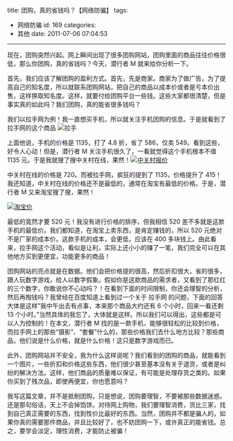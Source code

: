 title: 团购，真的省钱吗？【网络防骗】
tags:
  - 网络防骗
id: 169
categories:
  - 其他
date: 2011-07-06 07:04:53

---

现在，团购突然兴起。网上瞬间出现了很多团购网站，团购里面的商品往往价格很低，那么你团购，真的省钱吗？今天，潜行者 M 就来给你分析一下。

首先，我们应该了解团购的盈利方式。首先，先是商家。商家为了做广告，为了提高自己的知名度，所以就联系团购网站，把自己的商品以成本价或者是亏本价出售，这样换取知名度。这样，就要付给团购平台一些钱。这些大家都很清楚，但是事实真的如此吗？我们团购，真的能省很多钱吗？

我们以拉手网为例！我一直想买手机，所以就关注手机团购的信息。于是就看到了拉手网的这个商品
![](https://qxzm-cdn.sapi.work/blog/2011/07/12333312312.jpg "拉手")

上面他说，手机的价格是 1135，打了 4.8 折，省了 586，仅卖 549。看到这些，好令人心动！但是，潜行者 M 关注手机很久了，一看就觉得这个手机根本不值 1135 元。于是我就搜了搜中关村在线，果然！[![](https://qxzm-cdn.sapi.work/blog/2011/07/5435435.jpg "中关村报价")](https://qxzm-cdn.sapi.work/blog/2011/07/5435435.jpg)

中关村在线的价格是 720。而被拉手网，疯狂的提到了 1135，价格提升了 415！我还知道，中关村在线的价格还不是最低的，通常在淘宝有最低的价格。于是，潜行者 M 又来淘宝搜了搜，果然！

[![](https://qxzm-cdn.sapi.work/blog/2011/07/5435435435435435.jpg "淘宝价")](https://qxzm-cdn.sapi.work/blog/2011/07/5435435435435435.jpg)

最低的竟然才要 520 元！我没有进行价格的排序，但我相信 520 差不多就是这款手机的最低价。我们都知道，在淘宝上卖东西，是肯定赚钱的，所以 520 元绝对不是厂家的成本价。这款手机的成本，会更低，应该在 400 多块钱上。由此看来，拉手网这个活动，看似是让利，实际上还小小的赚了一笔，我们完全可以在其他地方买到更便宜，功能更多的商品！

团购网站的亮点就是在数据。他们会把价格提的很高，然后折扣很大，省的很多，跟人玩数字游戏，给人以数字假象。假如你是这款商品的需求者，又看到了那红红的三个数字，你敢说你不心动吗？！在看到下面的时间限制，你还会理智的分析，然后再掏钱吗？我曾经在百度知道上看到过一个关于 拉手网 的问题，下面的回答大体是这样”我中午出去有点事，本来那个商品大约还有 6 个小时，回来一看还剩 13 个小时。”当然具体的我忘了，大体就是这样。所以我们可以得出，这些都是可以人为控制的！在本文，潜行者 M 找的是一款手机，能够很轻松的比较到价格，而拉手网上的那些“摄影”、“套餐”什么的，那些价格我们去什么地方比较？那些商品，他们说是什么价格，就是什么价格！这只是数字游戏而已。

此外，团购网站并不安全，我为什么这样说呢？我们看到的团购的商品，就能看到一个图片，一些折扣和价格这些东西，他们很少甚至基本没有关于退货，或者是纠纷的解决方法。这样，他们商品的质量难以保证，有可能是处理存货之类的。如果你买到了残次品，即使再便宜，你也愿意吗？

我写这篇文章，并不是抵制团购，只是想说，团购要理智，不要被那些数据迷惑。还是那句俗话，天上不会掉馅饼。对待网上购物，我们要理智消费，货比三家，找到自己真正需要的东西，找到性价比最好的东西。当然，团购并不都是骗人的，如果你真的需要那件商品，并且比较好了，也不妨团购一下，或许真正的能省钱。总之，要学会淡定，理性消费，才能防止被骗！
